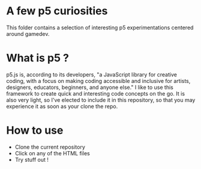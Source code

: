 # A few p5 curiosities
This folder contains a selection of interesting p5 experimentations centered around gamedev. 

# What is p5 ? 
p5.js is, according to its developers, "a JavaScript library for creative coding, with a focus on making coding accessible and inclusive for artists, designers, educators, beginners, and anyone else." 
I like to use this framework to create quick and interesting code concepts on the go. It is also very light, so I've elected to include it in this repository, so that you may experience it as soon as your clone the repo.

# How to use
- Clone the current repository 
- Click on any of the HTML files
- Try stuff out !
